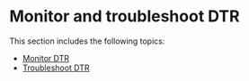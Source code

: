 <!--[metadata]>
+++
title = "Monitor and troubleshoot"
description = "Learn how to monitor and troubleshoot your DTR cluster"
keywords = ["docker, registry, monitor, troubleshoot"]
[menu.main]
parent="workw_dtr"
identifier="dtr_menu_monitor_troubleshoot"
weight=60
+++
<![end-metadata]-->

# Monitor and troubleshoot DTR

This section includes the following topics:

* [Monitor DTR](monitor.md)
* [Troubleshoot DTR](troubleshoot.md)
